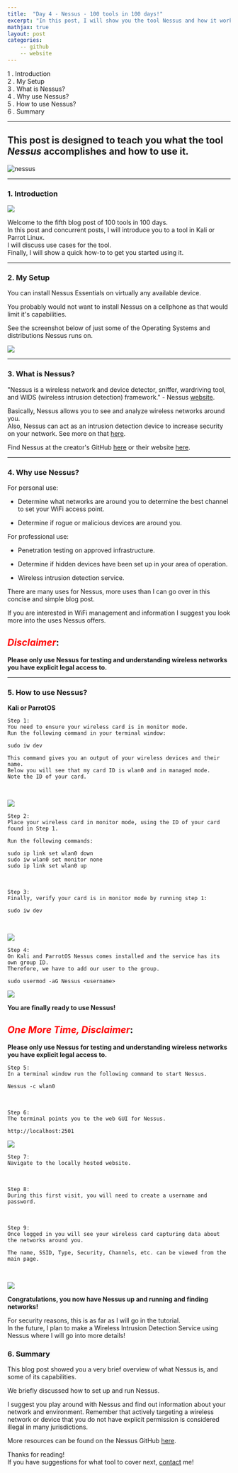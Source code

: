 ```yaml
---
title:  "Day 4 - Nessus - 100 tools in 100 days!"
excerpt: "In this post, I will show you the tool Nessus and how it works."
mathjax: true
layout: post
categories:
    -- github
    -- website
---
```


1 . Introduction
<br>
2 . My Setup
<br>
3 . What is Nessus?
<br>
4 . Why use Nessus?
<br>
5 . How to use Nessus?
<br>
6 . Summary

---

## This post is designed to teach you what the tool *Nessus* accomplishes and how to use it.

![nessus](https://raw.githubusercontent.com/matthewomccorkle/matthewomccorkle.github.io/master/_posts/assets/100%20tools/nessus/nessus1.png)

---

### 1. **Introduction**

![](https://raw.githubusercontent.com/matthewomccorkle/matthewomccorkle.github.io/master/_posts/assets/100%20tools/Nessus/Nessus1.png)

Welcome to the fifth blog post of 100 tools in 100 days.<br> 
In this post and concurrent posts, I will introduce you to a tool in Kali or Parrot Linux. <br>
I will discuss use cases for the tool.<br> 
Finally, I will show a quick how-to to get you started using it. 

---

### 2. **My Setup**

You can install Nessus Essentials on virtually any available device. 

You probably would not want to install Nessus on a cellphone as that would limit it's capabilities.

See the screenshot below of just some of the Operating Systems and distributions Nessus runs on.

![](https://raw.githubusercontent.com/matthewomccorkle/matthewomccorkle.github.io/master/_posts/assets/100%20tools/nessus/nessus2.PNG)



---

### 3. **What is Nessus?**

"Nessus is a wireless network and device detector, sniffer, wardriving tool, and WIDS (wireless intrusion detection) framework." - Nessus [website](https://www.Nessuswireless.net/).

Basically, Nessus allows you to see and analyze wireless networks around you.<br>
Also, Nessus can act as an intrusion detection device to increase security on your network. See more on that [here](https://www.freecodecamp.org/news/wireless-security-using-raspberry-pi-4-Nessus-and-python/).

Find Nessus at the creator's GitHub [here](https://github.com/Nessuswireless/Nessus) or their website [here](https://www.Nessuswireless.net/).

---

### 4. **Why use Nessus?**

For personal use:

- Determine what networks are around you to determine the best channel to set your WiFi access point.

- Determine if rogue or malicious devices are around you.

For professional use:

- Penetration testing on approved infrastructure.

- Determine if hidden devices have been set up in your area of operation.

- Wireless intrusion detection service.

There are many uses for Nessus, more uses than I can go over in this concise and simple blog post.

If you are interested in WiFi management and information I suggest you look more into the uses Nessus offers. 

## <span style="color:red">***Disclaimer***</span>:<br>
**Please only use Nessus for testing and understanding wireless networks you have explicit legal access to.**

---

### 5. **How to use Nessus?**

**Kali or ParrotOS**
    
    Step 1: 
    You need to ensure your wireless card is in monitor mode.
    Run the following command in your terminal window:

    sudo iw dev

    This command gives you an output of your wireless devices and their name.
    Below you will see that my card ID is wlan0 and in managed mode. 
    Note the ID of your card.

<br>

![](https://raw.githubusercontent.com/matthewomccorkle/matthewomccorkle.github.io/master/_posts/assets/100%20tools/Nessus/Nessus3.png)

    Step 2:
    Place your wireless card in monitor mode, using the ID of your card found in Step 1.
    
    Run the following commands:

    sudo ip link set wlan0 down
    sudo iw wlan0 set monitor none
    sudo ip link set wlan0 up

<br>

    Step 3:
    Finally, verify your card is in monitor mode by running step 1:

    sudo iw dev

<br>

![](https://raw.githubusercontent.com/matthewomccorkle/matthewomccorkle.github.io/master/_posts/assets/100%20tools/Nessus/Nessus4.png)

    Step 4:
    On Kali and ParrotOS Nessus comes installed and the service has its own group ID.
    Therefore, we have to add our user to the group.

    sudo usermod -aG Nessus <username>

![](https://raw.githubusercontent.com/matthewomccorkle/matthewomccorkle.github.io/master/_posts/assets/100%20tools/Nessus/Nessus5.png)

**You are finally ready to use Nessus!**

## <span style="color:red">***One More Time, Disclaimer***</span>:<br>
**Please only use Nessus for testing and understanding wireless networks you have explicit legal access to.**

    Step 5:
    In a terminal window run the following command to start Nessus.

    Nessus -c wlan0

<br>

    Step 6:
    The terminal points you to the web GUI for Nessus.

    http://localhost:2501

![](https://raw.githubusercontent.com/matthewomccorkle/matthewomccorkle.github.io/master/_posts/assets/100%20tools/Nessus/Nessus6.png)

    Step 7:
    Navigate to the locally hosted website.

<br>

    Step 8:
    During this first visit, you will need to create a username and password. 

<br>

    Step 9:
    Once logged in you will see your wireless card capturing data about the networks around you.

    The name, SSID, Type, Security, Channels, etc. can be viewed from the main page. 

<br>

![](https://raw.githubusercontent.com/matthewomccorkle/matthewomccorkle.github.io/master/_posts/assets/100%20tools/Nessus/Nessus7.png)

**Congratulations, you now have Nessus up and running and finding networks!**

For security reasons, this is as far as I will go in the tutorial. <br>
In the future, I plan to make a Wireless Intrusion Detection Service using Nessus where I will go into more details!

### 6. **Summary**

This blog post showed you a very brief overview of what Nessus is, and some of its capabilities.

We briefly discussed how to set up and run Nessus. 

I suggest you play around with Nessus and find out information about your network and environment. 
Remember that actively targeting a wireless network or device that you do not have explicit permission is considered illegal in many jurisdictions.  

More resources can be found on the Nessus GitHub [here](https://github.com/Nessuswireless/Nessus).<br>

Thanks for reading!<br>
If you have suggestions for what tool to cover next, [contact](mailto:matthew.o.mccorkle@gmail.com) me!